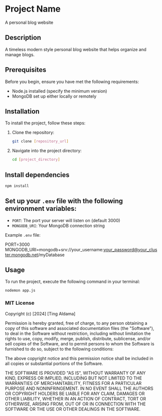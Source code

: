 # Project Name
A personal blog website 

## Description

A timeless modern style personal blog website that helps organize and manage blogs.

## Prerequisites

Before you begin, ensure you have met the following requirements:
- Node.js installed (specify the minimum version)
- MongoDB set up either locally or remotely

## Installation

To install the project, follow these steps:

1. Clone the repository:
   ```sh
   git clone [repository_url]
2. Navigate into the project directory:
    ```sh
   cd [project_directory]

## Install dependencies 
   ```sh
   npm install 
   ```

## Set up your `.env` file with the following environment variables:

- `PORT`: The port your server will listen on (default 3000)
- `MONGODB_URI`: Your MongoDB connection string

Example `.env` file:


PORT=3000
MONGODB_URI=mongodb+srv://your_username:your_password@your_cluster.mongodb.net/myDatabase


## Usage

To run the project, execute the following command in your terminal:

```sh
nodemon app.js
```

### MIT License


Copyright (c) [2024] [Ting Aldama]

Permission is hereby granted, free of charge, to any person obtaining a copy
of this software and associated documentation files (the "Software"), to deal
in the Software without restriction, including without limitation the rights
to use, copy, modify, merge, publish, distribute, sublicense, and/or sell
copies of the Software, and to permit persons to whom the Software is
furnished to do so, subject to the following conditions:

The above copyright notice and this permission notice shall be included in all
copies or substantial portions of the Software.

THE SOFTWARE IS PROVIDED "AS IS", WITHOUT WARRANTY OF ANY KIND, EXPRESS OR
IMPLIED, INCLUDING BUT NOT LIMITED TO THE WARRANTIES OF MERCHANTABILITY,
FITNESS FOR A PARTICULAR PURPOSE AND NONINFRINGEMENT. IN NO EVENT SHALL THE
AUTHORS OR COPYRIGHT HOLDERS BE LIABLE FOR ANY CLAIM, DAMAGES OR OTHER
LIABILITY, WHETHER IN AN ACTION OF CONTRACT, TORT OR OTHERWISE, ARISING FROM,
OUT OF OR IN CONNECTION WITH THE SOFTWARE OR THE USE OR OTHER DEALINGS IN THE
SOFTWARE.


